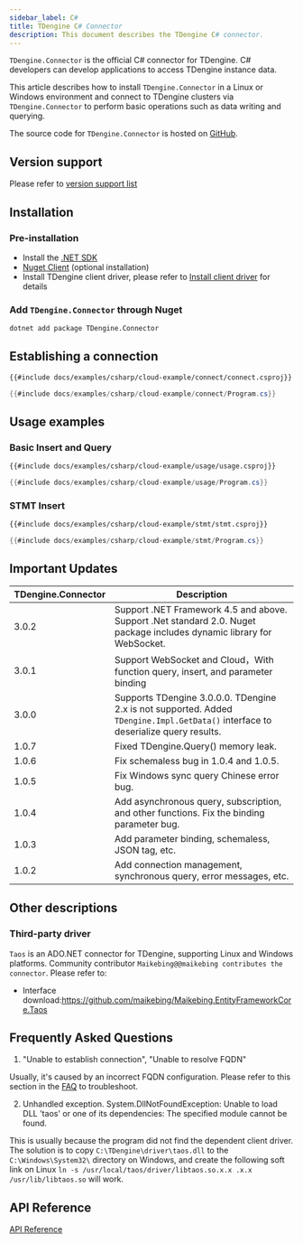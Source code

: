 ```yaml
---
sidebar_label: C#
title: TDengine C# Connector
description: This document describes the TDengine C# connector.
---
```


 `TDengine.Connector` is the official C# connector for TDengine. C# developers can develop applications to access TDengine instance data.

This article describes how to install `TDengine.Connector` in a Linux or Windows environment and connect to TDengine clusters via `TDengine.Connector` to perform basic operations such as data writing and querying.

The source code for `TDengine.Connector` is hosted on [GitHub](https://github.com/taosdata/taos-connector-dotnet/tree/3.0).

## Version support

Please refer to [version support list](/client-libraries/#version-support)

## Installation

### Pre-installation

* Install the [.NET SDK](https://dotnet.microsoft.com/download)
* [Nuget Client](https://docs.microsoft.com/en-us/nuget/install-nuget-client-tools) (optional installation)
* Install TDengine client driver, please refer to [Install client driver](/client-libraries/#install-client-driver) for details

### Add `TDengine.Connector` through Nuget

```bash
dotnet add package TDengine.Connector
```

## Establishing a connection

``` XML
{{#include docs/examples/csharp/cloud-example/connect/connect.csproj}}
```

``` csharp
{{#include docs/examples/csharp/cloud-example/connect/Program.cs}}
```

## Usage examples

### Basic Insert and Query

``` XML
{{#include docs/examples/csharp/cloud-example/usage/usage.csproj}}
```

```C#
{{#include docs/examples/csharp/cloud-example/usage/Program.cs}}
```

### STMT Insert

``` XML
{{#include docs/examples/csharp/cloud-example/stmt/stmt.csproj}}
```

```C#
{{#include docs/examples/csharp/cloud-example/stmt/Program.cs}}
```

## Important Updates

| TDengine.Connector | Description |
|--------------------|--------------------------------|
|        3.0.2       | Support .NET Framework 4.5 and above. Support .Net standard 2.0. Nuget package includes dynamic library for WebSocket.|
|        3.0.1       | Support WebSocket and Cloud，With function query, insert, and parameter binding|
|        3.0.0       | Supports TDengine 3.0.0.0. TDengine 2.x is not supported. Added `TDengine.Impl.GetData()` interface to deserialize query results. |
|        1.0.7       | Fixed TDengine.Query() memory leak. |
| 1.0.6 | Fix schemaless bug in 1.0.4 and 1.0.5. |
| 1.0.5 | Fix Windows sync query Chinese error bug. | 1.0.4 | Fix schemaless bug.   |
| 1.0.4 | Add asynchronous query, subscription, and other functions. Fix the binding parameter bug.    |
| 1.0.3 | Add parameter binding, schemaless, JSON tag, etc. |
| 1.0.2 | Add connection management, synchronous query, error messages, etc.   |

## Other descriptions

### Third-party driver

`Taos` is an ADO.NET connector for TDengine, supporting Linux and Windows platforms. Community contributor `Maikebing@@maikebing contributes the connector`. Please refer to:

* Interface download:<https://github.com/maikebing/Maikebing.EntityFrameworkCore.Taos>

## Frequently Asked Questions

1. "Unable to establish connection", "Unable to resolve FQDN"

  Usually, it's caused by an incorrect FQDN configuration. Please refer to this section in the [FAQ](https://docs.tdengine.com/2.4/train-faq/faq/#2-how-to-handle-unable-to-establish-connection) to troubleshoot.

2. Unhandled exception. System.DllNotFoundException: Unable to load DLL 'taos' or one of its dependencies: The specified module cannot be found.

  This is usually because the program did not find the dependent client driver. The solution is to copy `C:\TDengine\driver\taos.dll` to the `C:\Windows\System32\` directory on Windows, and create the following soft link on Linux `ln -s /usr/local/taos/driver/libtaos.so.x.x .x.x /usr/lib/libtaos.so` will work.

## API Reference

[API Reference](https://docs.taosdata.com/api/connector-csharp/html/860d2ac1-dd52-39c9-e460-0829c4e5a40b.htm)
